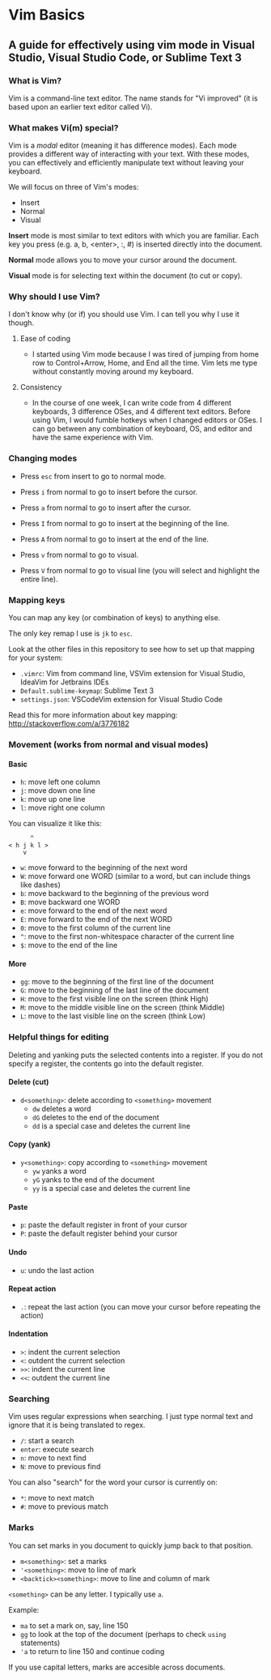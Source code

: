 # Vim Basics

## A guide for effectively using vim mode in Visual Studio, Visual Studio Code, or Sublime Text 3

### What is Vim?

Vim is a command-line text editor.
The name stands for "Vi improved" (it is based upon an earlier text editor called Vi).

### What makes Vi(m) special?

Vim is a _modal_ editor (meaning it has difference modes).
Each mode provides a different way of interacting with your text.
With these modes, you can effectively and efficiently manipulate text without leaving your keyboard.

We will focus on three of Vim's modes:
- Insert
- Normal
- Visual

**Insert** mode is most similar to text editors with which you are familiar.
Each key you press (e.g. a, b, \<enter\>, :, #) is inserted directly into the document.

**Normal** mode allows you to move your cursor around the document.

**Visual** mode is for selecting text within the document (to cut or copy).

### Why should I use Vim?

I don't know why (or if) you should use Vim. I can tell you why I use it though.

1. Ease of coding
    - I started using Vim mode because I was tired of jumping from home row to Control+Arrow, Home, and End all the time.
      Vim lets me type without constantly moving around my keyboard.

2. Consistency
    - In the course of one week, I can write code from 4 different keyboards, 3 difference OSes, and 4 different text editors.
      Before using Vim, I would fumble hotkeys when I changed editors or OSes.
      I can go between any combination of keyboard, OS, and editor and have the same experience with Vim.

### Changing modes

- Press `esc` from insert to go to normal mode.


- Press `i` from normal to go to insert before the cursor.
- Press `a` from normal to go to insert after the cursor.
- Press `I` from normal to go to insert at the beginning of the line.
- Press `A` from normal to go to insert at the end of the line.


- Press `v` from normal to go to visual.
- Press `V` from normal to go to visual line (you will select and highlight the entire line).

### Mapping keys

You can map any key (or combination of keys) to anything else.

The only key remap I use is `jk` to `esc`.

Look at the other files in this repository to see how to set up that mapping for your system:

- `.vimrc`: Vim from command line, VSVim extension for Visual Studio, IdeaVim for Jetbrains IDEs
- `Default.sublime-keymap`: Sublime Text 3
- `settings.json`: VSCodeVim extension for Visual Studio Code

Read this for more information about key mapping: http://stackoverflow.com/a/3776182

### Movement (works from normal and visual modes)

#### Basic

- `h`: move left one column
- `j`: move down one line
- `k`: move up one line
- `l`: move right one column

You can visualize it like this:
```
      ^
< h j k l >
    v
```

- `w`: move forward to the beginning of the next word
- `W`: move forward one WORD (similar to a word, but can include things like dashes)
- `b`: move backward to the beginning of the previous word
- `B`: move backward one WORD
- `e`: move forward to the end of the next word
- `E`: move forward to the end of the next WORD
- `0`: move to the first column of the current line
- `^`: move to the first non-whitespace character of the current line
- `$`: move to the end of the line

#### More

- `gg`: move to the beginning of the first line of the document
- `G`: move to the beginning of the last line of the document
- `H`: move to the first visible line on the screen (think High)
- `M`: move to the middle visible line on the screen (think Middle)
- `L`: move to the last visible line on the screen (think Low)

### Helpful things for editing

Deleting and yanking puts the selected contents into a register.
If you do not specify a register, the contents go into the default register.

#### Delete (cut)

- `d<something>`: delete according to `<something>` movement
  - `dw` deletes a word
  - `dG` deletes to the end of the document
  - `dd` is a special case and deletes the current line

#### Copy (yank)

- `y<something>`: copy according to `<something>` movement
  - `yw` yanks a word
  - `yG` yanks to the end of the document
  - `yy` is a special case and deletes the current line

#### Paste

- `p`: paste the default register in front of your cursor
- `P`: paste the default register behind your cursor

#### Undo

- `u`: undo the last action

#### Repeat action

- `.`: repeat the last action (you can move your cursor before repeating the action)

#### Indentation

- `>`: indent the current selection
- `<`: outdent the current selection
- `>>`: indent the current line
- `<<`: outdent the current line

### Searching

Vim uses regular expressions when searching.
I just type normal text and ignore that it is being translated to regex.

- `/`: start a search
- `enter`: execute search
- `n`: move to next find
- `N`: move to previous find

You can also "search" for the word your cursor is currently on:

- `*`: move to next match
- `#`: move to previous match

### Marks

You can set marks in you document to quickly jump back to that position.

- `m<something>`: set a marks
- `'<something>`: move to line of mark
- `<backtick><something>`: move to line and column of mark

`<something>` can be any letter. I typically use `a`.

Example:
- `ma` to set a mark on, say, line 150
- `gg` to look at the top of the document (perhaps to check `using` statements)
- `'a` to return to line 150 and continue coding

If you use capital letters, marks are accesible across documents.
